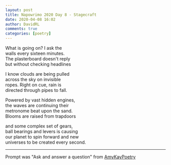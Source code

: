 ```yaml
---  
layout: post  
title: Napowrimo 2020 Day 8 - Stagecraft  
date: 2020-04-08 16:02  
author: DavidRL  
comments: true  
categories: [poetry]  
---  
```

What is going on? I ask the  
walls every sixteen minutes.  
The plasterboard doesn't reply  
but without checking headlines  

I know clouds are being pulled  
across the sky on invisible  
ropes. Right on cue, rain is  
directed through pipes to fall.  

Powered by vast hidden engines,  
the waves are continuing their  
metronome beat upon the sand.  
Blooms are raised from trapdoors  

and some complex set of gears,  
ball bearings and levers is causing  
our planet to spin forward and new  
universes to be created every second.  

***  

Prompt was "Ask and answer a question" from <a href="https://www.instagram.com/amykaypoetry/">AmyKayPoetry</a>  
